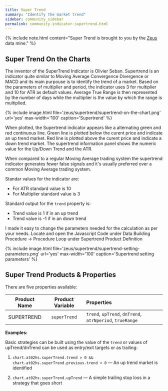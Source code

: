 ```yaml
---
title: Super Trend
summary: "Identify the market trend"
sidebar: community_sidebar
permalink: community-indicator-supertrend.html
---
```


{% include note.html content="Super Trend is brought to you by the [Zeus](community-data-mine-zeus.html) data mine." %}

## Super Trend On the Charts

The inventor of the SuperTrend Indicator is Olivier Seban.
Supertrend is an indicator quite similar to Moving Average Convergence Divergence or MACD and its main purpouse is to identify the trend of a market. Based on the parameters of multiplier and period, the indicator uses 3 for multiplier and 10 for ATR as default values. Average True Range is then represented by the number of days while the multiplier is the value by which the range is multiplied.

{% include image.html file='zeus/supertrend/supertrend-on-the-chart.png' url='yes' max-width='100' caption='Supertrend' %}

When plotted, the Supertrend indicator appears like a alternating green and red continuous line.
Green line is plotted below the curent price and indicate an up trend market.
Red line is plotted above the curent price and indicate a down trend market.
The supertrend information panel shows the numeric value for the Up/Down Trend and the ATR.
 
When compared to a regular Moving Average trading system the supertrend indicator generates fewer false signals and it's usually preferred over a common Moving Average trading system.

Standar values for the indicator are:
- For ATR standard value is 10 
- For Multiplier standard value is 3

Standard output for the ```trend``` property is:
- Trend value is 1 if in an up trend
- Trend value is -1 if in an down trend

I made it easy to change the parameters needed for the calculation as per your needs. Locate and open the Javascript Code under Data Building Procedure -> Procedure Loop under Supertrend Product Definition

{% include image.html file='zeus/supertrend/supertrend-setting-parameters.png' url='yes' max-width='100' caption='Supertrend setting parameters' %}

## Super Trend Products & Properties

There are five properties available:

| Product Name | Product Variable | Properties |
| :---: | :---: | :--- | 
| SUPERTREND | ```superTrend``` | ```trend```, ```upTrend```, ```dnTrend```, ```atrNperiod```, ```trueRange``` |

**Examples:**

Basic strategies can be built using the value of the ```trend``` or values of upTrend/dnTrend can be used as entry/exit targets or as trailing: 

1. ```chart.at02hs.superTrend.trend > 0 && chart.at02hs.superTrend.previous.trend < 0``` — An up trend market is identified 

1. ```chart.at02hs.superTrend.upTrend``` — A simple trailing stop loss in a strategy that goes short
